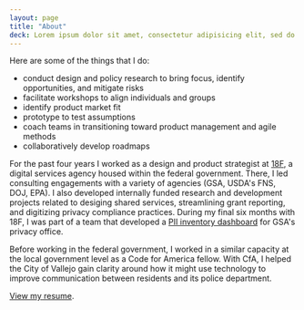 ```yaml
---
layout: page
title: "About"
deck: Lorem ipsum dolor sit amet, consectetur adipisicing elit, sed do eiusmod tempor incididunt ut labore et dolore magna aliqua.
---
```


Here are some of the things that I do: 
- conduct design and policy research to bring focus, identify opportunities, and mitigate risks
- facilitate workshops to align individuals and groups
- identify product market fit
- prototype to test assumptions 
- coach teams in transitioning toward product management and agile methods
- collaboratively develop roadmaps 


For the past four years I worked as a design and product strategist at [18F](https://18f.gsa.gov/), a digital services agency housed within the federal government. There, I led consulting engagements with a variety of agencies (GSA, USDA's FNS, DOJ, EPA). I also developed internally funded research and development projects related to desiging shared services, streamlining grant reporting, and digitizing privacy compliance practices. During my final six months with 18F, I was part of a team that developed a [PII inventory dashboard](https://cg-9341b8ea-025c-4fe2-aa6c-850edbebc499.app.cloud.gov/site/18f/privacy-dashboard) for GSA's privacy office.

Before working in the federal government, I worked in a similar capacity at the local government level as a Code for America fellow. With CfA, I helped the City of Vallejo gain clarity around how it might use technology to improve communication between residents and its police department.

[View my resume](/resume).
